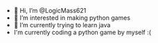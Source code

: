 - 👋 Hi, I’m @LogicMass621
- 👀 I’m interested in making python games
- 🌱 I’m currently trying to learn java
- I'm currently coding a python game by myself :(

<!---
LogicMass621/LogicMass621 is a ✨ special ✨ repository because its `README.md` (this file) appears on your GitHub profile.
You can click the Preview link to take a look at your changes.
--->
